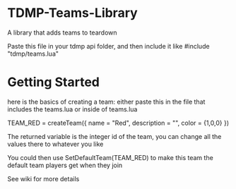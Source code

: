# TDMP-Teams-Library
A library that adds teams to teardown

Paste this file in your tdmp api folder, and then include it like #include "tdmp/teams.lua"


# Getting Started

here is the basics of creating a team:
either paste this in the file that includes the teams.lua or inside of teams.lua

TEAM_RED = createTeam({
    name = "Red",
    description = "",
    color = {1,0,0}
})

The returned variable is the integer id of the team, you can change all the values there to whatever you like

You could then use SetDefaultTeam(TEAM_RED) to make this team the default team players get when they join

See wiki for more details
